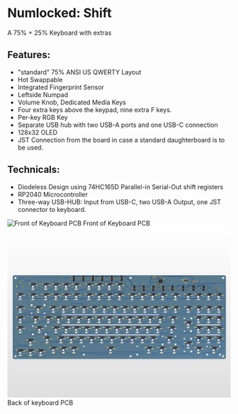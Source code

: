 # Numlocked: Shift
 A 75% + 25% Keyboard with extras
 ## Features:
 - "standard" 75% ANSI US QWERTY Layout
 - Hot Swappable
 - Integrated Fingerprint Sensor
 - Leftside Numpad
 - Volume Knob, Dedicated Media Keys
 - Four extra keys above the keypad, nine extra F keys. 
 - Per-key RGB Key
 - Separate USB hub with two USB-A ports and one USB-C connection
 - 128x32 OLED
 - JST Connection from the board in case a standard daughterboard is to be used. 
## Technicals:
- Diodeless Design using 74HC165D Parallel-in Serial-Out shift registers
- RP2040 Microcontroller
- Three-way USB-HUB: Input from USB-C, two USB-A Output, one JST connector to keyboard.
 

![Front of Keyboard PCB](https://github.com/YuhKuro/Numlocked/blob/main/images/PCBKeyboardFrnt.png)
Front of Keyboard PCB
![Back of Keyboard PCB](https://github.com/YuhKuro/Numlocked/blob/main/images/PCBKeyboardBack.png)
Back of keyboard PCB
